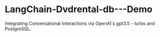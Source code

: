 # LangChain-Dvdrental-db---Demo


Integrating Conversational Interactions via OpenAI's gpt3.5 - turbo and PostgreSQL.
